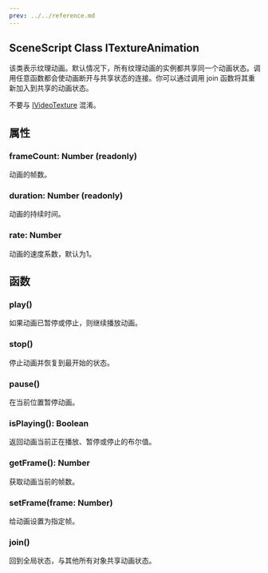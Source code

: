 ```yaml
---
prev: ../../reference.md
---
```


## SceneScript Class ITextureAnimation

该类表示纹理动画。默认情况下，所有纹理动画的实例都共享同一个动画状态。调用任意函数都会使动画断开与共享状态的连接。你可以通过调用 join 函数将其重新加入到共享的动画状态。

不要与 [IVideoTexture](/wallpaper-engine-docs/scene/scenescript/reference/class/IVideoTexture) 混淆。

## 属性

### frameCount: Number (readonly)

动画的帧数。

### duration: Number (readonly)

动画的持续时间。

### rate: Number

动画的速度系数，默认为1。

## 函数

### play()

如果动画已暂停或停止，则继续播放动画。

### stop()

停止动画并恢复到最开始的状态。

### pause()

在当前位置暂停动画。

### isPlaying(): Boolean

返回动画当前正在播放、暂停或停止的布尔值。

### getFrame(): Number

获取动画当前的帧数。

### setFrame(frame: Number)

给动画设置为指定帧。

### join()

回到全局状态，与其他所有对象共享动画状态。